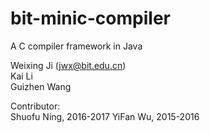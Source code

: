 # bit-minic-compiler
A C compiler framework in Java

Weixing Ji (jwx@bit.edu.cn) <br> 
Kai Li<br> 
Guizhen Wang<br> 

Contributor:<br> 
Shuofu Ning, 2016-2017
YiFan Wu, 2015-2016
